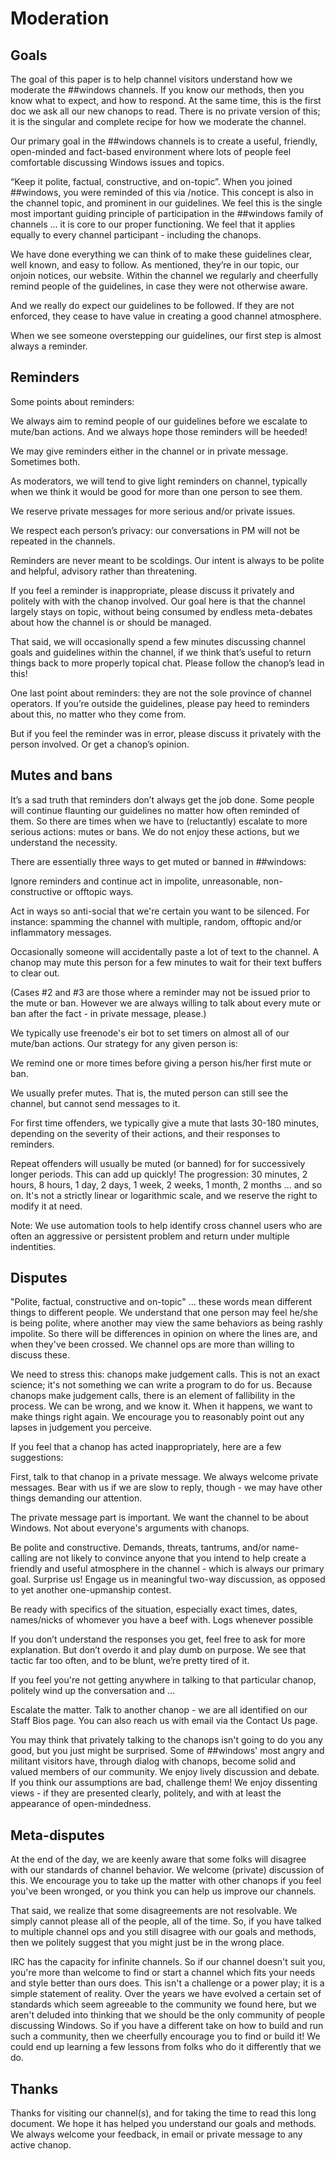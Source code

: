 # Moderation
## Goals
The goal of this paper is to help channel visitors understand how we moderate the ##windows channels. If you know our methods, then you know what to expect, and how to respond. At the same time, this is the first doc we ask all our new chanops to read. There is no private version of this; it is the singular and complete recipe for how we moderate the channel.

Our primary goal in the ##windows channels is to create a useful, friendly, open-minded and fact-based environment where lots of people feel comfortable discussing Windows issues and topics.

“Keep it polite, factual, constructive, and on-topic”.  When you joined ##windows, you were reminded of this via /notice. This concept is also in the channel topic, and prominent in our guidelines. We feel this is the single most important guiding principle of participation in the  ##windows family of channels … it is core to our proper functioning.  We feel that it applies equally to every channel participant - including the chanops.

We have done everything we can think of to make these guidelines clear, well known, and easy to follow. As mentioned, they’re in our topic, our onjoin notices, our website. Within the channel we regularly and cheerfully remind people of the guidelines, in case they were not otherwise aware.

And we really do expect our guidelines to be followed. If they are not enforced, they cease to have value in creating a good channel atmosphere. 

When we see someone overstepping our guidelines, our first step is almost always a reminder.  

## Reminders
Some points about reminders:

We always aim to remind people of our guidelines before we escalate to mute/ban actions. And we always hope those reminders will be heeded!

We may give reminders either in the channel or in private message. Sometimes both.

As moderators, we will tend to give light reminders on channel, typically when we think it would be good for more than one person to see them.

We reserve private messages for more serious and/or private issues.

We respect each person’s privacy: our conversations in PM will not be repeated in the channels.

Reminders are never meant to be scoldings. Our intent is always to be polite and helpful, advisory rather than threatening.

If you feel a reminder is inappropriate, please discuss it privately and politely with with the chanop involved. Our goal here is that the channel largely stays on topic, without being consumed by endless meta-debates about how the channel is or should be managed.

That said, we will occasionally spend a few minutes discussing channel goals and guidelines within the channel, if we think that’s useful to return things back to more properly topical chat. Please follow the chanop’s lead in this!

One last point about reminders: they are not the sole province of channel operators. If you’re outside the guidelines, please pay heed to reminders about this, no matter who they come from.

But if you feel the reminder was in error, please discuss it privately with the person involved. Or get a chanop’s opinion.

## Mutes and bans
It’s a sad truth that reminders don’t always get the job done. Some people will continue flaunting our guidelines no matter how often reminded of them. So there are times when we have to (reluctantly) escalate to more serious actions: mutes or bans. We do not enjoy these actions, but we understand the necessity.

There are essentially three ways to get muted or banned in ##windows:

Ignore reminders and continue act in impolite, unreasonable, non-constructive or offtopic ways.

Act in ways so anti-social that we're certain you want to be silenced. For instance: spamming the channel with multiple, random, offtopic and/or inflammatory messages.

Occasionally someone will accidentally paste a lot of text to the channel. A chanop may mute this person for a few minutes to wait for their text buffers to clear out.

(Cases #2 and #3 are those where a reminder may not be issued prior to the mute or ban. However we are always willing to talk about every mute or ban after the fact - in private message, please.)

We typically use freenode's eir bot to set timers on almost all of our mute/ban actions. Our strategy for any given person is:

We remind one or more times before giving a person his/her first mute or ban.

We usually prefer mutes. That is, the muted person can still see the channel, but cannot send messages to it.

For first time offenders, we typically give a mute that lasts 30-180 minutes, depending on the severity of their actions, and their responses to reminders.

Repeat offenders will usually be muted (or banned) for for successively longer periods. This can add up quickly! The progression: 30 minutes, 2 hours, 8 hours, 1 day, 2 days, 1 week, 2 weeks, 1 month, 2 months ... and so on. It's not a strictly linear or logarithmic scale, and we reserve the right to modify it at need.

Note:  We use automation tools to help identify cross channel users who are often an aggressive or persistent problem and return under multiple indentities.

## Disputes
"Polite, factual, constructive and on-topic" ... these words mean different things to different people. We understand that one person may feel he/she is being polite, where another may view the same behaviors as being rashly impolite. So there will be differences in opinion on where the lines are, and when they've been crossed. We channel ops are more than willing to discuss these.

We need to stress this: chanops make judgement calls. This is not an exact science; it's not something we can write a program to do for us. Because chanops make judgement calls, there is an element of fallibility in the process. We can be wrong, and we know it. When it happens, we want to make things right again.  We encourage you to reasonably point out any lapses in judgement you perceive.

If you feel that a chanop has acted inappropriately, here are a few suggestions:

First, talk to that chanop in a private message. We always welcome private messages. Bear with us if we are slow to reply, though - we may have other things demanding our attention.

The private message part is important. We want the channel to be about Windows. Not about everyone's arguments with chanops.

Be polite and constructive. Demands, threats, tantrums, and/or name-calling are not likely to convince anyone that you intend to help create a friendly and useful atmosphere in the channel - which is always our primary goal. Surprise us! Engage us in meaningful two-way discussion, as opposed to yet another one-upmanship contest.

Be ready with specifics of the situation, especially exact times, dates, names/nicks of whomever you have a beef with. Logs whenever possible

If you don’t understand the responses you get, feel free to ask for more explanation. But don’t overdo it and play dumb on purpose.  We see that tactic far too often, and to be blunt, we’re pretty tired of it.

If you feel you're not getting anywhere in talking to that particular chanop, politely wind up the conversation and ...

Escalate the matter. Talk to another chanop - we are all identified on our Staff Bios page. You can also reach us with email via the Contact Us page.

You may think that privately talking to the chanops isn't going to do you any good, but you just might be surprised. Some of ##windows' most angry and militant visitors have, through dialog with chanops, become solid and valued members of our community. We enjoy lively discussion and debate. If you think our assumptions are bad, challenge them! We enjoy dissenting views - if they are presented clearly, politely, and with at least the appearance of open-mindedness. 

## Meta-disputes
At the end of the day, we are keenly aware that some folks will disagree with our standards of channel behavior. We welcome (private) discussion of this. We encourage you to take up the matter with other chanops if you feel you've been wronged, or you think you can help us improve our channels.

That said, we realize that some disagreements are not resolvable. We simply cannot please all of the people, all of the time. So, if you have talked to multiple channel ops and you still disagree with our goals and methods, then we politely suggest that you might just be in the wrong place. 

IRC has the capacity for infinite channels. So if our channel doesn't suit you, you're more than welcome to find or start a channel which fits your needs and style better than ours does. This isn't a challenge or a power play; it is a simple statement of reality. Over the years we have evolved a certain set of standards which seem agreeable to the community we found here, but we aren't deluded into thinking that we should be the only community of people discussing Windows. So if you have a different take on how to build and run such a community, then we cheerfully encourage you to find or build it! We could end up learning a few lessons from folks who do it differently that we do.

## Thanks
Thanks for visiting our channel(s), and for taking the time to read this long document. We hope it has helped you understand our goals and methods. We always welcome your feedback, in email or  private message to any active chanop.
